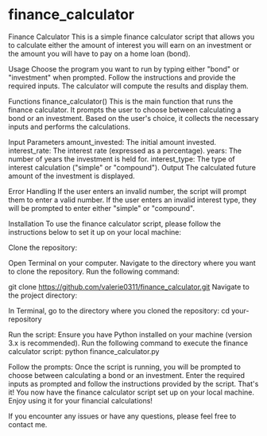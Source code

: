 # finance_calculator
Finance Calculator
This is a simple finance calculator script that allows you to calculate either the amount of interest you will earn on an investment or the amount you will have to pay on a home loan (bond).

Usage
Choose the program you want to run by typing either "bond" or "investment" when prompted.
Follow the instructions and provide the required inputs.
The calculator will compute the results and display them.

Functions
finance_calculator()
This is the main function that runs the finance calculator. It prompts the user to choose between calculating a bond or an investment. Based on the user's choice, it collects the necessary inputs and performs the calculations.


Input Parameters
amount_invested: The initial amount invested.
interest_rate: The interest rate (expressed as a percentage).
years: The number of years the investment is held for.
interest_type: The type of interest calculation ("simple" or "compound").
Output
The calculated future amount of the investment is displayed.

Error Handling
If the user enters an invalid number, the script will prompt them to enter a valid number.
If the user enters an invalid interest type, they will be prompted to enter either "simple" or "compound".


Installation
To use the finance calculator script, please follow the instructions below to set it up on your local machine:

Clone the repository:

Open Terminal on your computer.
Navigate to the directory where you want to clone the repository.
Run the following command:

git clone https://github.com/valerie0311/finance_calculator.git
Navigate to the project directory:

In Terminal, go to the directory where you cloned the repository:
cd your-repository

Run the script:
Ensure you have Python installed on your machine (version 3.x is recommended).
Run the following command to execute the finance calculator script:
python finance_calculator.py


Follow the prompts:
Once the script is running, you will be prompted to choose between calculating a bond or an investment.
Enter the required inputs as prompted and follow the instructions provided by the script.
That's it! You now have the finance calculator script set up on your local machine. Enjoy using it for your financial calculations!

If you encounter any issues or have any questions, please feel free to contact me.






